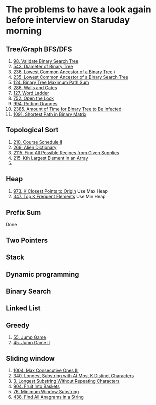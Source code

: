 # The problems to have a look again before interview on Staruday morning

## Tree/Graph BFS/DFS
1. [98. Validate Binary Search Tree](https://leetcode.com/problems/validate-binary-search-tree)
2. [543. Diameter of Binary Tree](https://leetcode.com/problems/diameter-of-binary-tree)
3. [236. Lowest Common Ancestor of a Binary Tree](https://leetcode.com/problems/lowest-common-ancestor-of-a-binary-tree) \
4. [235. Lowest Common Ancestor of a Binary Search Tree](https://leetcode.com/problems/lowest-common-ancestor-of-a-binary-search-tree)
5. [124. Binary Tree Maximum Path Sum](https://leetcode.com/problems/binary-tree-maximum-path-sum)
6. [286. Walls and Gates](https://leetcode.com/problems/walls-and-gates)
7. [127. Word Ladder](https://leetcode.com/problems/word-ladder)
8. [752. Open the Lock](https://leetcode.com/problems/open-the-lock)
9. [994. Rotting Oranges](https://leetcode.com/problems/rotting-oranges)
10. [2385. Amount of Time for Binary Tree to Be Infected](https://leetcode.com/problems/reorganize-string)
11. [1091. Shortest Path in Binary Matrix](https://leetcode.com/problems/shortest-path-in-binary-matrix)

## Topological Sort
1. [210. Course Schedule II](https://leetcode.com/problems/course-schedule-ii)  
1. [269. Alien Dictionary](https://leetcode.com/problems/alien-dictionary)
2. [2115. Find All Possible Recipes from Given Supplies](https://leetcode.com/problems/find-all-possible-recipes-from-given-supplies)
3. [215. Kth Largest Element in an Array](https://leetcode.com/problems/kth-largest-element-in-an-array)
4. 

## Heap
1. [973. K Closest Points to Origin](https://leetcode.com/problems/k-closest-points-to-origin) Use Max Heap
2. [347. Top K Frequent Elements](https://leetcode.com/problems/top-k-frequent-elements) Use Min Heap

## Prefix Sum
Done

## Two Pointers

## Stack

## Dynamic programming

## Binary Search

## Linked List

## Greedy
1. [55. Jump Game](https://leetcode.com/problems/jump-game/)
2. [45. Jump Game II](https://leetcode.com/problems/jump-game-ii)

## Sliding window
1. [1004. Max Consecutive Ones III](https://leetcode.com/problems/max-consecutive-ones-iii/)
2. [340. Longest Substring with At Most K Distinct Characters](https://leetcode.com/problems/longest-substring-with-at-most-k-distinct-characters)
3. [3. Longest Substring Without Repeating Characters](https://leetcode.com/problems/longest-substring-without-repeating-characters)
4. [904. Fruit Into Baskets](https://leetcode.com/problems/fruit-into-baskets)
5. [76. Minimum Window Substring](https://leetcode.com/problems/minimum-window-substring)
6. [438. Find All Anagrams in a String](https://leetcode.com/problems/find-all-anagrams-in-a-string) 
